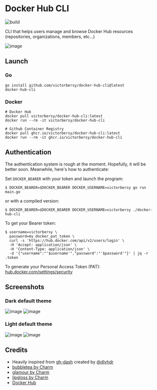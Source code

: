 # Docker Hub CLI

![build](https://github.com/VictorBersy/docker-hub-cli/actions/workflows/build.yml/badge.svg)

CLI that helps users manage and browse Docker Hub resources (repositories, organizations, members, etc...)

![image](https://user-images.githubusercontent.com/2109178/180596993-6b6638d8-6dfb-4a84-9bc8-172f282e8af3.png)

## Launch

### Go
```console
go install github.com/victorbersy/docker-hub-cli@latest
docker-hub-cli
```
### Docker
```console
# Docker Hub
docker pull victorbersy/docker-hub-cli:latest
docker run --rm -it victorbersy/docker-hub-cli

# Github Container Registry
docker pull ghcr.io/victorbersy/docker-hub-cli:latest
docker run --rm -it ghcr.io/victorbersy/docker-hub-cli
```

## Authentication

The authentication system is rough at the moment. Hopefully, it will be better soon. Meanwhile, here's how to authenticate:

Set `DOCKER_BEARER` with your token and launch the program:

```console
$ DOCKER_BEARER=$DOCKER_BEARER DOCKER_USERNAME=victorbersy go run main.go
```

or with a compiled version:
```console
$ DOCKER_BEARER=$DOCKER_BEARER DOCKER_USERNAME=victorbersy ./docker-hub-cli
```

To get your Bearer token:
```console
$ username=victorbersy \
  password=my_docker_pat_token \
  curl -s 'https://hub.docker.com/api/v2/users/login' \
  -H 'Accept: application/json' \
  -H 'Content-Type: application/json' \
  -d '{"username":"'$username'","password":"'$password'"}' | jq -r .token
```

To generate your Personal Access Token (PAT): [hub.docker.com/settings/security](https://hub.docker.com/settings/security)

## Screenshots

### Dark default theme
![image](https://user-images.githubusercontent.com/2109178/180597089-22be7878-8a27-4fe6-8401-be28cc26fa0b.png)
![image](https://user-images.githubusercontent.com/2109178/180597084-c1e26447-91ce-4b82-994f-481886776fad.png)

### Light default theme
![image](https://user-images.githubusercontent.com/2109178/180597083-66beebdb-3b60-401f-ab78-343b866b3986.png)
![image](https://user-images.githubusercontent.com/2109178/180597082-180ff55a-18e1-4056-83a9-26694c1fcc23.png)

## Credits

- Heavily inspired from [gh-dash](https://github.com/dlvhdr/gh-dash/) created by [@dlvhdr](https://github.com/dlvhdr/)
- [bubbletea by Charm](https://github.com/charmbracelet/bubbletea)
- [glamour by Charm](https://github.com/charmbracelet/glamour)
- [lipgloss by Charm](https://github.com/charmbracelet/lipgloss)
- [Docker Hub](https://hub.docker.com/)
